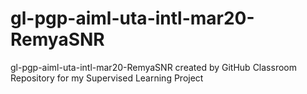 # gl-pgp-aiml-uta-intl-mar20-RemyaSNR
gl-pgp-aiml-uta-intl-mar20-RemyaSNR created by GitHub Classroom
Repository for my Supervised Learning Project
